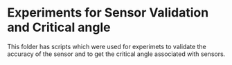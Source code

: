 # Experiments for Sensor Validation and Critical angle
This folder has scripts which were used for experimets to validate the accuracy of the sensor and to get the critical angle associated with sensors. 